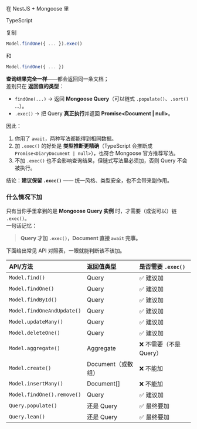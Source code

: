 在 NestJS + Mongoose 里

TypeScript

复制

```ts
Model.findOne({ ... }).exec()
```

和

```ts
Model.findOne({ ... })
```

**查询结果完全一样**——都会返回同一条文档；  
差别只在 **返回值的类型**：

- `findOne(...)` → 返回 **Mongoose Query**（可以链式 `.populate()`、`.sort()` …）。
- `.exec()` → 把 Query **真正执行**并返回 **Promise<Document | null>**。
    

因此：

1. 你用了 `await`，两种写法都能得到相同数据。
2. 加 `.exec()` 的好处是 **类型推断更精确**（TypeScript 会推断成 `Promise<DiaryDocument | null>`），也符合 Mongoose 官方推荐写法。
3. 不加 `.exec()` 也不会影响查询结果，但链式写法里必须加，否则 Query 不会被执行。

结论：**建议保留 `.exec()`** —— 统一风格、类型安全，也不会带来副作用。

### 什么情况下加

只有当你手里拿到的是 **Mongoose Query 实例** 时，才需要（或说可以）链 `.exec()`。  
一句话记忆：

> **Query 才加 `.exec()`，Document 直接 `await` 完事。**

下面给出常见 API 对照表，一眼就能判断该不该加。

|API/方法|返回值类型|是否需要 `.exec()`|
|:--|:--|:--|
|`Model.find()`|Query|✅ 建议加|
|`Model.findOne()`|Query|✅ 建议加|
|`Model.findById()`|Query|✅ 建议加|
|`Model.findOneAndUpdate()`|Query|✅ 建议加|
|`Model.updateMany()`|Query|✅ 建议加|
|`Model.deleteOne()`|Query|✅ 建议加|
|`Model.aggregate()`|Aggregate|❌ 不需要（不是 Query）|
|`Model.create()`|Document（或数组）|❌ 不能加|
|`Model.insertMany()`|Document[]|❌ 不能加|
|`Model.findOne().remove()`|Query|✅ 建议加|
|`Query.populate()`|还是 Query|✅ 最终要加|
|`Query.lean()`|还是 Query|✅ 最终要加|
